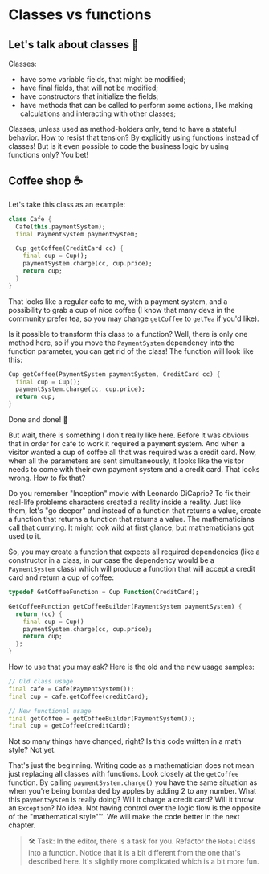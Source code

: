 # Classes vs functions

## Let's talk about classes 🧱

Classes:
* have some variable fields, that might be modified;
* have final fields, that will not be modified;
* have constructors that initialize the fields;
* have methods that can be called to perform some actions, like making calculations and interacting with other classes;

Classes, unless used as method-holders only, tend to have a stateful behavior. How to resist that tension? By explicitly using functions instead of classes! But is it even possible to code the business logic by using functions only? You bet!

## Coffee shop ☕️

Let's take this class as an example:
```dart
class Cafe {
  Cafe(this.paymentSystem);
  final PaymentSystem paymentSystem;

  Cup getCoffee(CreditCard cc) {
    final cup = Cup();
    paymentSystem.charge(cc, cup.price);
    return cup;
  }
}
```

That looks like a regular cafe to me, with a payment system, and a possibility to grab a cup of nice coffee (I know that many devs in the community prefer tea, so you may change `getCoffee` to `getTea` if you'd like).

Is it possible to transform this class to a function? Well, there is only one method here, so if you move the `PaymentSystem` dependency into the function parameter, you can get rid of the class! The function will look like this:
```dart
Cup getCoffee(PaymentSystem paymentSystem, CreditCard cc) {
  final cup = Cup();
  paymentSystem.charge(cc, cup.price);
  return cup; 
}
```

Done and done! 🎉 

But wait, there is something I don't really like here. Before it was obvious that in order for cafe to work it required a payment system. And when a visitor wanted a cup of coffee all that was required was a credit card. Now, when all the parameters are sent simultaneously, it looks like the visitor needs to come with their own payment system and a credit card. That looks wrong. How to fix that?

Do you remember "Inception" movie with Leonardo DiCaprio? To fix their real-life problems characters created a reality inside a reality. Just like them, let's "go deeper" and instead of a function that returns a value, create a function that returns a function that returns a value. The mathematicians call that [currying](https://en.wikipedia.org/wiki/Currying). It might look wild at first glance, but mathematicians got used to it.

So, you may create a function that expects all required dependencies (like a constructor in a class, in our case the dependency would be a `PaymentSystem` class) which will produce a function that will accept a credit card and return a cup of coffee:
```dart
typedef GetCoffeeFunction = Cup Function(CreditCard);

GetCoffeeFunction getCoffeeBuilder(PaymentSystem paymentSystem) {
  return (cc) {
    final cup = Cup()
    paymentSystem.charge(cc, cup.price);
    return cup; 
  };
}
```

How to use that you may ask? Here is the old and the new usage samples:
```dart
// Old class usage
final cafe = Cafe(PaymentSystem());
final cup = cafe.getCoffee(creditCard);

// New functional usage
final getCoffee = getCoffeeBuilder(PaymentSystem());
final cup = getCoffee(creditCard);
```

Not so many things have changed, right? Is this code written in a math style? Not yet.

That's just the beginning. Writing code as a mathematician does not mean just replacing all classes with functions. Look closely at the `getCoffee` function. By calling `paymentSystem.charge()` you have the same situation as when you're being bombarded by apples by adding 2 to any number. What this `paymentSystem` is really doing? Will it charge a credit card? Will it throw an `Exception`? No idea. Not having control over the logic flow is the opposite of the "mathematical style"™️. We will make the code better in the next chapter. 

> 🛠 Task: In the editor, there is a task for you. Refactor the `Hotel` class into a function. Notice that it is a bit different from the one that's described here. It's slightly more complicated which is a bit more fun.